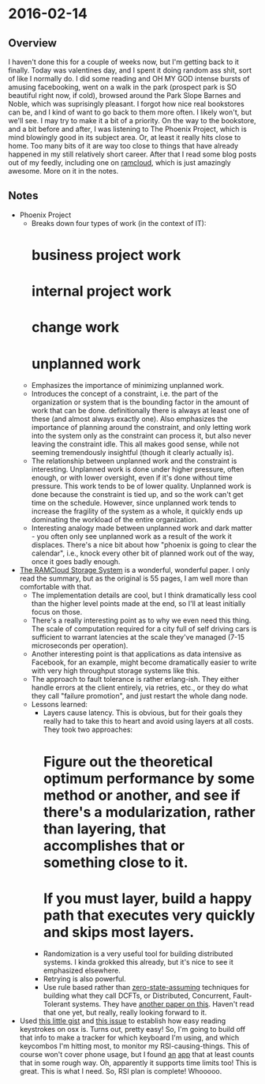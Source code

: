 # 2016-02-14

## Overview

I haven't done this for a couple of weeks now, but I'm getting back to it finally. Today was valentines day, and I spent it doing random ass shit, sort of like I normally do. I did some reading and OH MY GOD intense bursts of amusing facebooking, went on a walk in the park (prospect park is SO beautiful right now, if cold), browsed around the Park Slope Barnes and Noble, which was suprisingly pleasant. I forgot how nice real bookstores can be, and I kind of want to go back to them more often. I likely won't, but we'll see. I may try to make it a bit of a priority. On the way to the bookstore, and a bit before and after, I was listening to The Phoenix Project, which is mind blowingly good in its subject area. Or, at least it really hits close to home. Too many bits of it are way too close to things that have already happened in my still relatively short career. After that I read some blog posts out of my feedly, including one on [ramcloud](http://blog.acolyer.org/2016/01/18/ramcloud/), which is just amazingly awesome. More on it in the notes.

## Notes
- Phoenix Project
  - Breaks down four types of work (in the context of IT):
    # business project work
    # internal project work
    # change work
    # unplanned work
  - Emphasizes the importance of minimizing unplanned work.
  - Introduces the concept of a constraint, i.e. the part of the organization or system that is the bounding factor in the amount of work that can be done. definitionally there is always at least one of these (and almost always exactly one). Also emphasizes the importance of planning around the constraint, and only letting work into the system only as the constraint can process it, but also never leaving the constraint idle. This all makes good sense, while not seeming tremendously insightful (though it clearly actually is).
  - The relationship between unplanned work and the constraint is interesting. Unplanned work is done under higher pressure, often enough, or with lower oversight, even if it's done without time pressure. This work tends to be of lower quality. Unplanned work is done because the constraint is tied up, and so the work can't get time on the schedule. However, since unplanned work tends to increase the fragility of the system as a whole, it quickly ends up dominating the workload of the entire organization.
  - Interesting analogy made between unplanned work and dark matter - you often only see unplanned work as a result of the work it displaces. There's a nice bit about how "phoenix is going to clear the calendar", i.e., knock every other bit of planned work out of the way, once it goes badly enough.
- [The RAMCloud Storage System](http://blog.acolyer.org/2016/01/18/ramcloud/) is a wonderful, wonderful paper. I only read the summary, but as the original is 55 pages, I am well more than comfortable with that.
  - The implementation details are cool, but I think dramatically less cool than the higher level points made at the end, so I'll at least initially focus on those.
  - There's a really interesting point as to why we even need this thing. The scale of computation required for a city full of self driving cars is sufficient to warrant latencies at the scale they've managed (7-15 microseconds per operation).
  - Another interesting point is that applications as data intensive as Facebook, for an example, might become dramatically easier to write with very high throughput storage systems like this.
  - The approach to fault tolerance is rather erlang-ish. They either handle errors at the client entirely, via retries, etc., or they do what they call "failure promotion", and just restart the whole dang node.
  - Lessons learned:
    - Layers cause latency. This is obvious, but for their goals they really had to take this to heart and avoid using layers at all costs. They took two approaches:
      # Figure out the theoretical optimum performance by some method or another, and see if there's a modularization, rather than layering, that accomplishes that or something close to it.
      # If you must layer, build a happy path that executes very quickly and skips most layers.
    - Randomization is a very useful tool for building distributed systems. I kinda grokked this already, but it's nice to see it emphasized elsewhere.
    - Retrying is also powerful.
    - Use rule based rather than [zero-state-assuming](http://www.ribbonfarm.com/2014/10/29/crash-only-thinking/) techniques for building what they call DCFTs, or Distributed, Concurrent, Fault-Tolerant systems. They have [another paper on this](http://blog.acolyer.org/2016/01/19/dcft/). Haven't read that one yet, but really, really looking forward to it.
- Used [this little gist](https://gist.github.com/ljos/3019549) and [this issue](https://bitbucket.org/ronaldoussoren/pyobjc/issues/137/symbol-not-found-_pyobject_repr-on-python#comment-None) to establish how easy reading keystrokes on osx is. Turns out, pretty easy! So, I'm going to build off that info to make a tracker for which keyboard I'm using, and which keycombos I'm hitting most, to monitor my RSI-causing-things. This of course won't cover phone usage, but I found [an](https://inthemoment.io/) [app](https://bitbucket.org/ronaldoussoren/pyobjc/issues/137/symbol-not-found-_pyobject_repr-on-python#comment-None) that at least counts that in some rough way. Oh, apparently it supports time limits too! This is great. This is what I need. So, RSI plan is complete! Whooooo.
